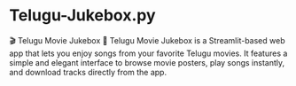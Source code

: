 # Telugu-Jukebox.py
🎬 Telugu Movie Jukebox 🎵  Telugu Movie Jukebox is a Streamlit-based web app that lets you enjoy songs from your favorite Telugu movies. It features a simple and elegant interface to browse movie posters, play songs instantly, and download tracks directly from the app.
